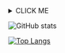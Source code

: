 
<details><summary>CLICK ME</summary>
<p>

#### We can hide anything, even code!

    ```diff
      -"Hello World"
    ```

</p>
</details>


![GitHub stats](https://github-readme-stats.vercel.app/api?username=AuthZero&show_icons=true&theme=synthwave)

[![Top Langs](https://github-readme-stats.vercel.app/api/top-langs/?username=AuthZero&theme=synthwave)](https://github.com/anuraghazra/github-readme-stats)



